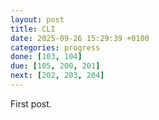```yaml
---
layout: post
title: CLI
date: 2025-09-26 15:29:39 +0100
categories: progress
done: [103, 104]
due: [105, 200, 201]
next: [202, 203, 204]
---
```


First post.
